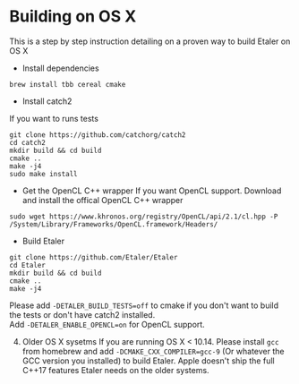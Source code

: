 # Building on OS X
This is a step by step instruction detailing on a proven way to build Etaler on OS X


* Install dependencies

``` shell
brew install tbb cereal cmake
```

* Install catch2

If you want to runs tests
```shell
git clone https://github.com/catchorg/catch2
cd catch2
mkdir build && cd build
cmake ..
make -j4
sudo make install
```

* Get the OpenCL C++ wrapper
If you want OpenCL support. Download and install the offical OpenCL C++ wrapper

```shell
sudo wget https://www.khronos.org/registry/OpenCL/api/2.1/cl.hpp -P /System/Library/Frameworks/OpenCL.framework/Headers/
``` 

* Build Etaler
```shell
git clone https://github.com/Etaler/Etaler
cd Etaler
mkdir build && cd build
cmake ..
make -j4
```

Please add `-DETALER_BUILD_TESTS=off` to cmake if you don't want to build the tests or don't have catch2 installed.<br>
Add `-DETALER_ENABLE_OPENCL=on` for OpenCL support.

4. Older OS X sysetms
If you are running OS X < 10.14. Please install `gcc` from homebrew and add `-DCMAKE_CXX_COMPILER=gcc-9` (Or whatever the GCC version you installed) to build Etaler. Apple doesn't ship the full C++17 features Etaler needs on the older systems.






